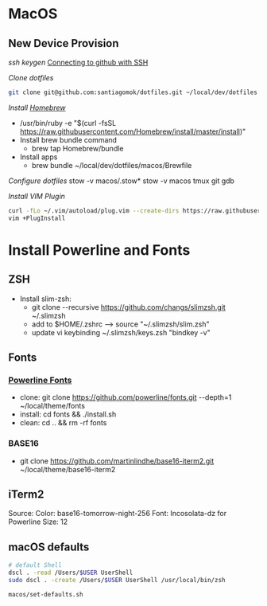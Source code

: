 # MacOS

## New Device Provision
*ssh keygen*
[Connecting to github with SSH](https://help.github.com/en/github/authenticating-to-github/connecting-to-github-with-ssh)

*Clone dotfiles*
```bash
git clone git@github.com:santiagomok/dotfiles.git ~/local/dev/dotfiles
```

*Install [Homebrew](https://brew.sh)*
* /usr/bin/ruby -e "$(curl -fsSL https://raw.githubusercontent.com/Homebrew/install/master/install)"
* Install brew bundle command
  * brew tap Homebrew/bundle
* Install apps
  * brew bundle ~/local/dev/dotfiles/macos/Brewfile

*Configure dotfiles*
stow -v macos/.stow*
stow -v macos tmux git gdb

*Install VIM Plugin*
```bash
curl -fLo ~/.vim/autoload/plug.vim --create-dirs https://raw.githubusercontent.com/junegunn/vim-plug/master/plug.vim
vim +PlugInstall
```

# Install Powerline and Fonts
## ZSH
- Install slim-zsh: 
  - git clone --recursive https://github.com/changs/slimzsh.git ~/.slimzsh
  - add to $HOME/.zshrc --> source "~/.slimzsh/slim.zsh"
  - update vi keybinding ~/.slimzsh/keys.zsh "bindkey -v"

## Fonts
### [Powerline Fonts](https://github.com/powerline/fonts)
- clone: git clone https://github.com/powerline/fonts.git --depth=1 ~/local/theme/fonts
- install: cd fonts && ./install.sh
- clean: cd .. && rm -rf fonts
### BASE16
- git clone https://github.com/martinlindhe/base16-iterm2.git ~/local/theme/base16-iterm2

## iTerm2
Source: 
Color: base16-tomorrow-night-256
Font: Incosolata-dz for Powerline
Size: 12


## macOS defaults 
```bash
# default Shell
dscl . -read /Users/$USER UserShell
sudo dscl . -create /Users/$USER UserShell /usr/local/bin/zsh

macos/set-defaults.sh
```
